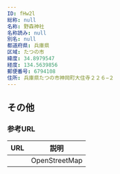 ```yaml
---
ID: fHw2l
総称: null
名称: 野森神社
名称読み: null
別名: null
都道府県: 兵庫県
区域: たつの市
緯度: 34.8979547
経度: 134.5639856
郵便番号: 6794108
住所: 兵庫県たつの市神岡町大住寺２２６−２
---
```


## その他

### 参考URL

| URL | 説明          |
| --- | ------------- |
|     | OpenStreetMap |
